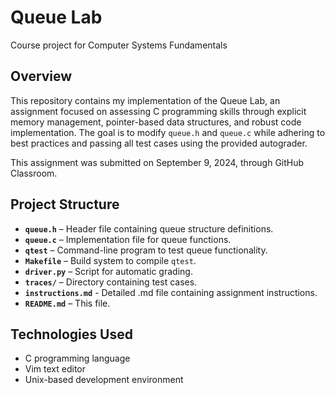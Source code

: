 # Queue Lab
Course project for Computer Systems Fundamentals

## Overview
This repository contains my implementation of the Queue Lab, an assignment focused on assessing C programming skills through explicit memory management, pointer-based data structures, and robust code implementation. The goal is to modify `queue.h` and `queue.c` while adhering to best practices and passing all test cases using the provided autograder.  

This assignment was submitted on September 9, 2024, through GitHub Classroom.

## Project Structure
- **`queue.h`** – Header file containing queue structure definitions.
- **`queue.c`** – Implementation file for queue functions.
- **`qtest`** – Command-line program to test queue functionality.
- **`Makefile`** – Build system to compile `qtest`.
- **`driver.py`** – Script for automatic grading.
- **`traces/`** – Directory containing test cases.
- **`instructions.md`** - Detailed .md file containing assignment instructions.
- **`README.md`** – This file.

## Technologies Used
- C programming language
- Vim text editor
- Unix-based development environment
